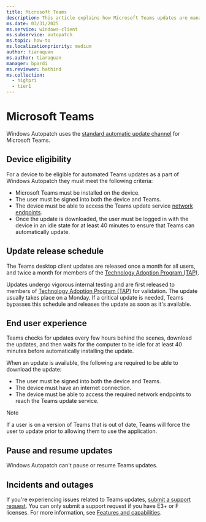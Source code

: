 ```yaml
---
title: Microsoft Teams
description: This article explains how Microsoft Teams updates are managed in Windows Autopatch
ms.date: 03/31/2025
ms.service: windows-client
ms.subservice: autopatch
ms.topic: how-to
ms.localizationpriority: medium
author: tiaraquan
ms.author: tiaraquan
manager: bpardi
ms.reviewer: hathind
ms.collection:
  - highpri
  - tier1
---
```


# Microsoft Teams

Windows Autopatch uses the [standard automatic update channel](/microsoftteams/teams-client-update#can-admins-deploy-updates-instead-of-teams-auto-updating) for Microsoft Teams.

## Device eligibility

For a device to be eligible for automated Teams updates as a part of Windows Autopatch they must meet the following criteria:

- Microsoft Teams must be installed on the device.
- The user must be signed into both the device and Teams.
- The device must be able to access the Teams update service [network endpoints](../prepare/windows-autopatch-configure-network.md).
- Once the update is downloaded, the user must be logged in with the device in an idle state for at least 40 minutes to ensure that Teams can automatically update.

## Update release schedule

The Teams desktop client updates are released once a month for all users, and twice a month for members of the [Technology Adoption Program (TAP)](https://developer.microsoft.com/microsoft-365/tap).

Updates undergo vigorous internal testing and are first released to members of [Technology Adoption Program (TAP)](https://developer.microsoft.com/microsoft-365/tap) for validation. The update usually takes place on a Monday. If a critical update is needed, Teams bypasses this schedule and releases the update as soon as it's available.

## End user experience

Teams checks for updates every few hours behind the scenes, download the updates, and then waits for the computer to be idle for at least 40 minutes before automatically installing the update.

When an update is available, the following are required to be able to download the update:

- The user must be signed into both the device and Teams.
- The device must have an internet connection.
- The device must be able to access the required network endpoints to reach the Teams update service.

> [!NOTE]
> If a user is on a version of Teams that is out of date, Teams will force the user to update prior to allowing them to use the application.

## Pause and resume updates

Windows Autopatch can't pause or resume Teams updates.

## Incidents and outages

If you're experiencing issues related to Teams updates, [submit a support request](../operate/windows-autopatch-support-request.md). You can only submit a support request if you have E3+ or F licenses. For more information, see [Features and capabilities](../overview/windows-autopatch-overview.md#features-and-capabilities).
